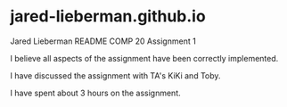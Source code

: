 # jared-lieberman.github.io

Jared Lieberman README
COMP 20 Assignment 1

I believe all aspects of the assignment have been correctly implemented.

I have discussed the assignment with TA's KiKi and Toby.

I have spent about 3 hours on the assignment.


